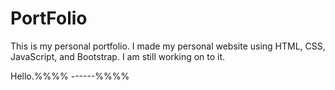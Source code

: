 # PortFolio
This is my personal portfolio. I made my personal website using HTML, CSS, JavaScript, and Bootstrap.
I am still working on to it.

Hello.%%%% ------%%%%
